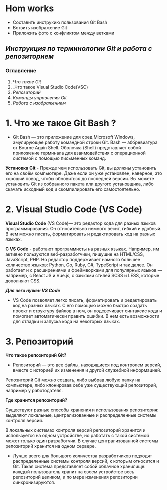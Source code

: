 # **Hom works**

* Составить инструкию пользования Git Bash
* Вствить изображение Git
* Приложить фото с конфликтом между ветками

## **_Инструкция по терминологии Git и работа с репозиторием_**

### **Оглавление**

1. _Что такое Git_
2. _Что такое Visual Studio Code(VSC)
3. _Репозиторий_
4. _Команды управления Git_
5. _Работа с изображением_

 # 1. Что же такое Git Bash ?

 * Git Bash — это приложение для сред Microsoft Windows, эмулирующее работу командной строки Git. Bash — аббревиатура от Bourne Again Shell. Оболочка (Shell) представляет собой приложение терминала для взаимодействия с операционной системой с помощью письменных команд.

 **Установка Git** -
Прежде чем использовать Git, вы должны установить его на своём компьютере. Даже если он уже установлен, наверное, это хороший повод, чтобы обновиться до последней версии. Вы можете установить Git из собранного пакета или другого установщика, либо скачать исходный код и скомпилировать его самостоятельно.

# 2. Visual Studio Code (VS Code) 

**Visual Studio Code** (VS Code)— это редактор кода для разных языков программирования. Он относительно немного весит, гибкий и удобный. В нем можно писать, форматировать и редактировать код на разных языках.

**С VS Code** - работают программисты на разных языках. Например, им активно пользуются веб-разработчики, пишущие на HTML/CSS, JavaScript, PHP. Но редактор поддерживает намного большее количество языков: Python, Go, Ruby, C#, TypeScript и так далее. Он работает и с расширениями и фреймворками для популярных языков — например, с React JS и Vue.js, с языками стилей SCSS и LESS, которые дополняют CSS.

**_Для чего нужен VS Code_**

* VS Code позволяет легко писать, форматировать и редактировать код на разных языках. С его помощью можно быстро создать проект и структуру файлов в нем, он подсвечивает синтаксис кода и помогает автоматически править ошибки. В нем есть возможности для отладки и запуска кода на некоторых языках.

# 3. Репозиторий

__Что такое репозиторий Git?__

* Репозиторий — это все файлы, находящиеся под контролем версий, вместе с историей их изменения и другой служебной информацией.

Репозиторий Git можно создать, либо выбрав любую папку на компьютере, либо клонировав себе уже существующий репозиторий, например у работодателя.

__Где хранится репозиторий?__

Существуют разные способы хранения и использования репозитория: выделяют локальные, централизованные и распределенные системы контроля версий.

В локальных системах контроля версий репозиторий хранится и используется на одном устройстве, но работать с такой системой может только один разработчик. В случае централизованной системы репозиторий хранится на одном сервере.

* Лучше всего для большого количества разработчиков подходят распределенные системы контроля версий, к которым относится и Git. Такая система представляет собой облачное хранилище: каждый пользователь хранит на своем устройстве весь репозиторий целиком, и по мере изменения репозитории синхронизируются.

